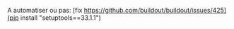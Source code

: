 

A automatiser ou pas:
[fix https://github.com/buildout/buildout/issues/425](pip install "setuptools==33.1.1")


